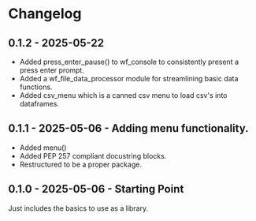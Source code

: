 # Changelog

## 0.1.2 - 2025-05-22
* Added press_enter_pause() to wf_console to consistently present a press enter prompt.
* Added a wf_file_data_processor module for streamlining basic data functions.
* Added csv_menu which is a canned csv menu to load csv's into dataframes.

## 0.1.1 - 2025-05-06 - Adding menu functionality.
* Added menu()
* Added PEP 257 compliant docustring blocks.
* Restructured to be a proper package.

## 0.1.0 - 2025-05-06 - Starting Point
Just includes the basics to use as a library.

